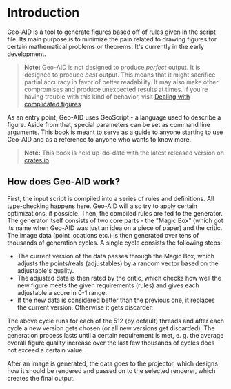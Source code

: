 # Introduction

Geo-AID is a tool to generate figures based off of rules given in the script file. Its main purpose is to minimize the pain related to drawing figures for certain mathematical problems or theorems. It's currently in the early development.

> **Note:** Geo-AID is not designed to produce *perfect* output. It is designed to produce *best* output. This means that it might sacrifice partial accuracy in favor of better readability. It may also make other compromises and produce unexpected results at times. If you're having trouble with this kind of behavior, visit [Dealing with complicated figures](./guide/complicated-figures.md) 

As an entry point, Geo-AID uses GeoScript - a language used to describe a figure. Aside from that, special parameters can be set as command line arguments. This book is meant to serve as a guide to anyone starting to use Geo-AID and as a reference to anyone who wants to know more.

> **Note:** This book is held up-do-date with the latest released version on [crates.io](https://crates.io/crates/geo-aid).

## How does Geo-AID work?

First, the input script is compiled into a series of rules and definitions. All type-checking happens here. Geo-AID will also try to apply certain optimizations, if possible. Then, the compiled rules are fed to the generator. The generator itself consists of two core parts - the "Magic Box" (which got its name when Geo-AID was just an idea on a piece of paper) and the critic. The image data (point locations etc.) is then generated over tens of thousands of generation cycles. A single cycle consists the following steps:

* The current version of the data passes through the Magic Box, which adjusts the points/reals (adjustables) by a random vector based on the adjustable's quality.
* The adjusted data is then rated by the critic, which checks how well the new figure meets the given requirements (rules) and gives each adjustable a score in 0-1 range.
* If the new data is considered better than the previous one, it replaces the current version. Otherwise it gets discarder.

The above cycle runs for each of the 512 (by default) threads and after each cycle a new version gets chosen (or all new versions get discarded). The generation process lasts until a certain requirement is met, e. g. the average overall figure quality increase over the last few thousands of cycles does not exceed a certain value.

After an image is generated, the data goes to the projector, which designs how it should be rendered and passed on to the selected renderer, which creates the final output.